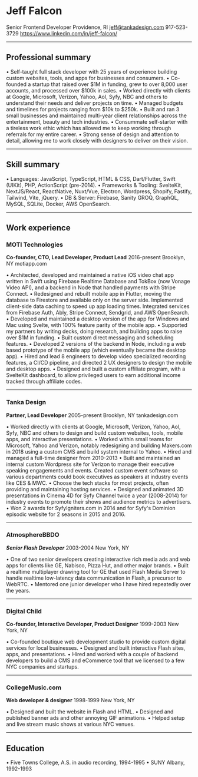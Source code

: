 # Jeff Falcon

Senior Frontend Developer
Providence, RI
jeff@tankadesign.com
917-523-3729
https://www.linkedin.com/in/jeff-falcon/

---

## Professional summary

• Self-taught full stack developer with 25 years of experience building custom websites, tools, and apps for businesses and consumers.
• Co-founded a startup that raised over $1M in funding, grew to over 8,000 user accounts, and processed over $100k in sales.
• Worked directly with clients at Google, Microsoft, Verizon, Yahoo, Aol, Syfy, NBC and others to understand their needs and deliver projects on time.
• Managed budgets and timelines for projects ranging from $10k to $250k.
• Built and ran 3 small businesses and maintained multi-year client relationships across the entertainment, beauty and tech industries.
• Consummate self-starter with a tireless work ethic which has allowed me to keep working through referrals for my entire career.
• Strong sense of design and attention to detail, allowing me to work closely with designers to deliver on their vision.

---

## Skill summary

• Languages: JavaScript, TypeScript, HTML & CSS, Dart/Flutter, Swift (UIKit), PHP, ActionScript (pre-2014).
• Frameworks & Tooling: SvelteKit, NextJS/React, ReactNative, Nuxt/Vue, Electron, Wordpress, Shopify, Fastify, Tailwind, Vite, jQuery.
• DB & Server: Firebase, Sanity GROQ, GraphQL, MySQL, SQLite, Docker, AWS OpenSearch.

---

## Work experience

### MOTI Technologies

**Co-founder, CTO, Lead Developer, Product Lead**
2016-present
Brooklyn, NY
motiapp.com

• Architected, developed and maintained a native iOS video chat app written in Swift using Firebase Realtime Database and TokBox (now Vonage Video API), and a backend in Node that handled payments with Stripe Connect.
• Redesigned and rebuilt mobile app in Flutter, moving the database to Firestore and available only on the server side. Implemented client-side data caching to speed up app loading times. Integrated services from Firebase Auth, Ably, Stripe Connect, Sendgrid, and AWS OpenSearch.
• Developed and maintained a desktop version of the app for Windows and Mac using Svelte, with 100% feature parity of the mobile app.
• Supported my partners by writing decks, doing research, and building apps to raise over $1M in funding.
• Built custom direct messaging and scheduling features.
• Developed 2 versions of the backend in Node, including a web based prototype of the mobile app (which eventually became the desktop app).
• Hired and lead 8 engineers to develop video specialized recording features, a CI/CD pipeline, and directed 2 UX designers to design the mobile and desktop apps.
• Designed and built a custom affiliate program, with a SvelteKit dashboard, to allow privileged users to earn additional income tracked through affiliate codes.

---

### Tanka Design

**Partner, Lead Developer**
2005-present
Brooklyn, NY
tankadesign.com

• Worked directly with clients at Google, Microsoft, Verizon, Yahoo, Aol, Syfy, NBC and others to design and build custom websites, tools, mobile apps, and interactive presentations.
• Worked within small teams for Microsoft, Yahoo and Verizon, notably redesigning and building Makers.com in 2018 using a custom CMS and build system internal to Yahoo.
• Hired and managed a full-time designer from 2010-2013
• Built and maintained an internal custom Wordpress site for Verizon to manage their executive speaking engagements and events. Created custom event software so various departments could book executives as speakers at industry events like CES & MWC.
• Choose the tech stacks for most projects, often providing and maintaining hosting services.
• Designed and animated 3D presentations in Cinema 4D for Syfy Channel twice a year (2008-2014) for industry events to promote their shows and audience metrics to advertisers.
• Won 2 awards for SyfyIgniters.com in 2014 and for Syfy's Dominion episodic website for 2 seasons in 2015 and 2016.

---

### AtmosphereBBDO

**_Senior Flash Developer_**
2003-2004
New York, NY

• One of two senior developers creating interactive rich media ads and web apps for clients like GE, Nabisco, Pizza Hut, and other major brands.
• Built a realtime multiplayer drawing tool for GE that used Flash Media Server to handle realtime low-latency data communication in Flash, a precursor to WebRTC.
• Mentored one junior developer who I have hired repeatedly over the years.

---

### Digital Child

**Co-founder, Interactive Developer, Product Designer**
1999-2003
New York, NY

• Co-founded boutique web development studio to provide custom digital services for local businesses.
• Designed and built interactive Flash sites, apps, and presentations.
• Hired and worked with a couple of backend developers to build a CMS and eCommerce tool that we licensed to a few NYC companies and startups.

---

### CollegeMusic.com

**Web developer & designer**
1998-1999
New York, NY

• Designed and built the website in Flash and HTML.
• Designed and published banner ads and other annoying GIF animations.
• Helped setup and live stream music shows at various NYC venues.

---

## Education

• Five Towns College, A.S. in audio recording, 1994-1995
• SUNY Albany, 1992-1993

